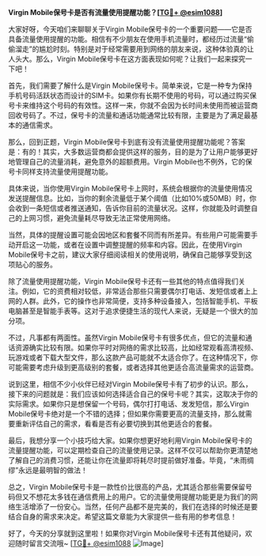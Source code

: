 **Virgin Mobile保号卡是否有流量使用提醒功能？[[TG💪+ @esim1088](https://t.me/s/esim1088)]**

大家好呀，今天咱们来聊聊关于Virgin Mobile保号卡的一个重要问题——它是否具备流量使用提醒的功能。相信有不少朋友在使用手机流量时，都经历过流量“偷偷溜走”的尴尬时刻。特别是对于经常需要用到网络的朋友来说，这种体验真的让人头大。那么，Virgin Mobile保号卡在这方面表现如何呢？让我们一起来探究一下吧！

首先，我们需要了解什么是Virgin Mobile保号卡。简单来说，它是一种专为保持手机号码活跃状态而设计的SIM卡。如果你有长期不使用的号码，可以通过购买保号卡来维持这个号码的有效性。这样一来，你就不会因为长时间未使用而被运营商回收号码了。不过，保号卡的流量和通话功能通常比较有限，主要是为了满足最基本的通信需求。

那么，回到正题，Virgin Mobile保号卡到底有没有流量使用提醒功能呢？答案是：有的！其实，大多数运营商都会提供这样的服务，目的是为了让用户能够更好地管理自己的流量消耗，避免意外的超额费用。Virgin Mobile也不例外，它的保号卡同样支持流量使用提醒功能。

具体来说，当你使用Virgin Mobile保号卡上网时，系统会根据你的流量使用情况发送提醒信息。比如，当你的剩余流量低于某个阈值（比如10%或50MB）时，你会收到一条短信或者推送通知，告诉你目前的流量状况。这样，你就能及时调整自己的上网习惯，避免流量耗尽导致无法正常使用网络。

当然，具体的提醒设置可能会因地区和套餐不同而有所差异。有些用户可能需要手动开启这一功能，或者在设置中调整提醒的频率和内容。因此，在使用Virgin Mobile保号卡之前，建议大家仔细阅读相关的使用说明，确保自己能够享受到这项贴心的服务。

除了流量使用提醒功能，Virgin Mobile保号卡还有一些其他的特点值得我们关注。例如，它的资费相对较低，非常适合那些只需要偶尔打电话、发短信或者上上网的人群。此外，它的操作也非常简便，支持多种设备接入，包括智能手机、平板电脑甚至是智能手表等。这对于追求便捷生活的现代人来说，无疑是一个很大的加分项。

不过，凡事都有两面性。虽然Virgin Mobile保号卡有很多优点，但它的流量和通话资源确实比较有限。如果你平时对网络的需求比较高，比如经常观看高清视频、玩游戏或者下载大型文件，那么这款产品可能就不太适合你了。在这种情况下，你可能需要考虑升级到更高级别的套餐，或者选择其他更适合高流量需求的运营商。

说到这里，相信不少小伙伴已经对Virgin Mobile保号卡有了初步的认识。那么，接下来的问题就是：我们应该如何选择适合自己的保号卡呢？其实，这取决于你的实际需求。如果你只是想保留一个号码，偶尔打打电话、发发短信，那么Virgin Mobile保号卡绝对是一个不错的选择；但如果你需要更高的流量支持，那么就需要重新评估自己的需求，看看是否有必要切换到其他更适合的套餐。

最后，我想分享一个小技巧给大家。如果你想更好地利用Virgin Mobile保号卡的流量提醒功能，可以定期检查自己的流量使用记录。这样不仅可以帮助你更清楚地了解自己的消费习惯，还能让你在流量即将耗尽时提前做好准备。毕竟，“未雨绸缪”永远是最明智的做法！

总之，Virgin Mobile保号卡是一款性价比很高的产品，尤其适合那些需要保留号码但又不想花太多钱在通信费用上的用户。它的流量使用提醒功能更是为我们的网络生活增添了一份安心。当然，任何产品都不是完美的，我们在选择的时候还是要结合自身的需求来决定。希望这篇文章能为大家提供一些有用的参考信息！

好了，今天的分享就到这里啦！如果你对Virgin Mobile保号卡还有其他疑问，欢迎随时留言交流哦~ [[TG💪+ @esim1088](https://t.me/s/esim1088) ![Image](https://i.postimg.cc/4NQfJmqS/Snipaste-2025-05-13-00-14-12.png)]